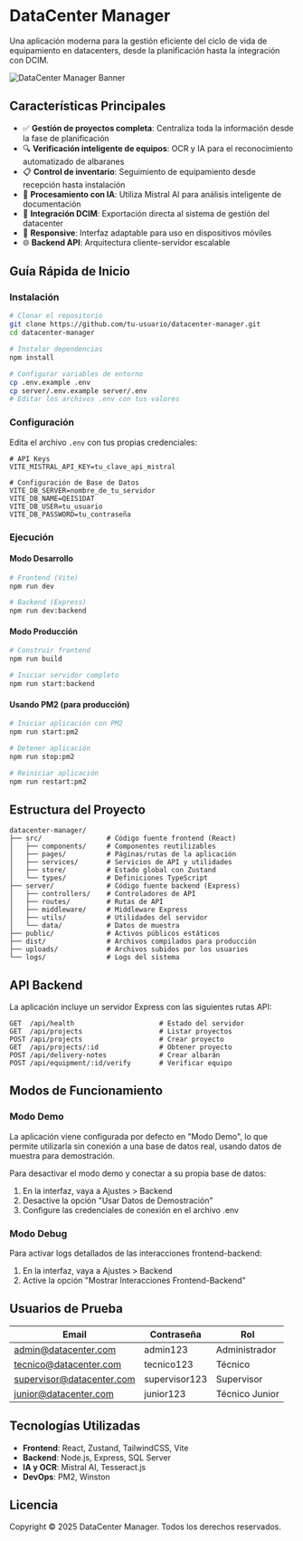 # DataCenter Manager

Una aplicación moderna para la gestión eficiente del ciclo de vida de equipamiento en datacenters, desde la planificación hasta la integración con DCIM.

![DataCenter Manager Banner](https://images.unsplash.com/photo-1733036363190-fd1f5410d9f2?q=80&w=3474&auto=format&fit=crop&ixlib=rb-4.0.3&ixid=M3wxMjA3fDB8MHxwaG90by1wYWdlfHx8fGVufDB8fHx8fA%3D%3D)

## Características Principales

- ✅ **Gestión de proyectos completa**: Centraliza toda la información desde la fase de planificación
- 🔍 **Verificación inteligente de equipos**: OCR y IA para el reconocimiento automatizado de albaranes
- 📋 **Control de inventario**: Seguimiento de equipamiento desde recepción hasta instalación
- 🤖 **Procesamiento con IA**: Utiliza Mistral AI para análisis inteligente de documentación
- 🔄 **Integración DCIM**: Exportación directa al sistema de gestión del datacenter
- 📱 **Responsive**: Interfaz adaptable para uso en dispositivos móviles
- 🌐 **Backend API**: Arquitectura cliente-servidor escalable

## Guía Rápida de Inicio

### Instalación

```bash
# Clonar el repositorio
git clone https://github.com/tu-usuario/datacenter-manager.git
cd datacenter-manager

# Instalar dependencias
npm install

# Configurar variables de entorno
cp .env.example .env
cp server/.env.example server/.env
# Editar los archivos .env con tus valores
```

### Configuración

Edita el archivo `.env` con tus propias credenciales:

```
# API Keys
VITE_MISTRAL_API_KEY=tu_clave_api_mistral

# Configuración de Base de Datos
VITE_DB_SERVER=nombre_de_tu_servidor
VITE_DB_NAME=QEIS1DAT
VITE_DB_USER=tu_usuario
VITE_DB_PASSWORD=tu_contraseña
```

### Ejecución

#### Modo Desarrollo

```bash
# Frontend (Vite)
npm run dev

# Backend (Express)
npm run dev:backend
```

#### Modo Producción

```bash
# Construir frontend
npm run build

# Iniciar servidor completo
npm run start:backend
```

#### Usando PM2 (para producción)

```bash
# Iniciar aplicación con PM2
npm run start:pm2

# Detener aplicación
npm run stop:pm2

# Reiniciar aplicación
npm run restart:pm2
```

## Estructura del Proyecto

```
datacenter-manager/
├── src/                # Código fuente frontend (React)
│   ├── components/     # Componentes reutilizables
│   ├── pages/          # Páginas/rutas de la aplicación 
│   ├── services/       # Servicios de API y utilidades
│   ├── store/          # Estado global con Zustand
│   └── types/          # Definiciones TypeScript
├── server/             # Código fuente backend (Express)
│   ├── controllers/    # Controladores de API
│   ├── routes/         # Rutas de API
│   ├── middleware/     # Middleware Express
│   ├── utils/          # Utilidades del servidor
│   └── data/           # Datos de muestra
├── public/             # Activos públicos estáticos
├── dist/               # Archivos compilados para producción
├── uploads/            # Archivos subidos por los usuarios
└── logs/               # Logs del sistema
```

## API Backend

La aplicación incluye un servidor Express con las siguientes rutas API:

```
GET  /api/health                     # Estado del servidor
GET  /api/projects                   # Listar proyectos
POST /api/projects                   # Crear proyecto
GET  /api/projects/:id               # Obtener proyecto
POST /api/delivery-notes             # Crear albarán
POST /api/equipment/:id/verify       # Verificar equipo
```

## Modos de Funcionamiento

### Modo Demo

La aplicación viene configurada por defecto en "Modo Demo", lo que permite utilizarla sin conexión a una base de datos real, usando datos de muestra para demostración.

Para desactivar el modo demo y conectar a su propia base de datos:

1. En la interfaz, vaya a Ajustes > Backend
2. Desactive la opción "Usar Datos de Demostración"
3. Configure las credenciales de conexión en el archivo .env

### Modo Debug

Para activar logs detallados de las interacciones frontend-backend:

1. En la interfaz, vaya a Ajustes > Backend
2. Active la opción "Mostrar Interacciones Frontend-Backend"

## Usuarios de Prueba

| Email                     | Contraseña  | Rol            |
|---------------------------|-------------|----------------|
| admin@datacenter.com      | admin123    | Administrador  |
| tecnico@datacenter.com    | tecnico123  | Técnico        |
| supervisor@datacenter.com | supervisor123 | Supervisor   |
| junior@datacenter.com     | junior123   | Técnico Junior |

## Tecnologías Utilizadas

- **Frontend**: React, Zustand, TailwindCSS, Vite
- **Backend**: Node.js, Express, SQL Server
- **IA y OCR**: Mistral AI, Tesseract.js
- **DevOps**: PM2, Winston

## Licencia

Copyright © 2025 DataCenter Manager. Todos los derechos reservados.